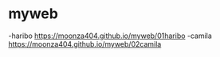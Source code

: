 # myweb
-haribo https://moonza404.github.io/myweb/01haribo
-camila https://moonza404.github.io/myweb/02camila
